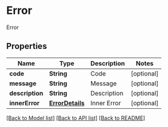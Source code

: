 ﻿
# Error
Error

## Properties
Name | Type | Description | Notes
------------ | ------------- | ------------- | -------------
**code** | **String** | Code  | [optional]
**message** | **String** | Message  | [optional]
**description** | **String** | Description  | [optional]
**innerError** | [**ErrorDetails**](ErrorDetails.md) | Inner Error  | [optional]


[[Back to Model list]](../../README.md#documentation-for-models) [[Back to API list]](../../README.md#documentation-for-api-endpoints) [[Back to README]](../../README.md)


